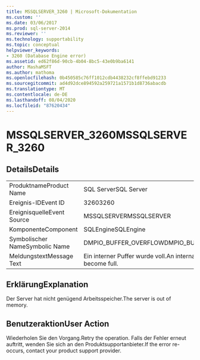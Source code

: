 ```yaml
---
title: MSSQLSERVER_3260 | Microsoft-Dokumentation
ms.custom: ''
ms.date: 03/06/2017
ms.prod: sql-server-2014
ms.reviewer: ''
ms.technology: supportability
ms.topic: conceptual
helpviewer_keywords:
- 3260 (Database Engine error)
ms.assetid: ed62f86d-90cb-4b04-8bc5-43e0b9ba6141
author: MashaMSFT
ms.author: mathoma
ms.openlocfilehash: 0b450585c76ff1012cdb4438232cf8ffebd91233
ms.sourcegitcommit: ad4d92dce894592a259721a1571b1d8736abacdb
ms.translationtype: MT
ms.contentlocale: de-DE
ms.lasthandoff: 08/04/2020
ms.locfileid: "87620434"
---
```

# <a name="mssqlserver_3260"></a><span data-ttu-id="ed20c-102">MSSQLSERVER_3260</span><span class="sxs-lookup"><span data-stu-id="ed20c-102">MSSQLSERVER_3260</span></span>
    
## <a name="details"></a><span data-ttu-id="ed20c-103">Details</span><span class="sxs-lookup"><span data-stu-id="ed20c-103">Details</span></span>  
  
|||  
|-|-|  
|<span data-ttu-id="ed20c-104">Produktname</span><span class="sxs-lookup"><span data-stu-id="ed20c-104">Product Name</span></span>|<span data-ttu-id="ed20c-105">SQL Server</span><span class="sxs-lookup"><span data-stu-id="ed20c-105">SQL Server</span></span>|  
|<span data-ttu-id="ed20c-106">Ereignis-ID</span><span class="sxs-lookup"><span data-stu-id="ed20c-106">Event ID</span></span>|<span data-ttu-id="ed20c-107">3260</span><span class="sxs-lookup"><span data-stu-id="ed20c-107">3260</span></span>|  
|<span data-ttu-id="ed20c-108">Ereignisquelle</span><span class="sxs-lookup"><span data-stu-id="ed20c-108">Event Source</span></span>|<span data-ttu-id="ed20c-109">MSSQLSERVER</span><span class="sxs-lookup"><span data-stu-id="ed20c-109">MSSQLSERVER</span></span>|  
|<span data-ttu-id="ed20c-110">Komponente</span><span class="sxs-lookup"><span data-stu-id="ed20c-110">Component</span></span>|<span data-ttu-id="ed20c-111">SQLEngine</span><span class="sxs-lookup"><span data-stu-id="ed20c-111">SQLEngine</span></span>|  
|<span data-ttu-id="ed20c-112">Symbolischer Name</span><span class="sxs-lookup"><span data-stu-id="ed20c-112">Symbolic Name</span></span>|<span data-ttu-id="ed20c-113">DMPIO_BUFFER_OVERFLOW</span><span class="sxs-lookup"><span data-stu-id="ed20c-113">DMPIO_BUFFER_OVERFLOW</span></span>|  
|<span data-ttu-id="ed20c-114">Meldungstext</span><span class="sxs-lookup"><span data-stu-id="ed20c-114">Message Text</span></span>|<span data-ttu-id="ed20c-115">Ein interner Puffer wurde voll.</span><span class="sxs-lookup"><span data-stu-id="ed20c-115">An internal buffer has become full.</span></span>|  
  
## <a name="explanation"></a><span data-ttu-id="ed20c-116">Erklärung</span><span class="sxs-lookup"><span data-stu-id="ed20c-116">Explanation</span></span>  
 <span data-ttu-id="ed20c-117">Der Server hat nicht genügend Arbeitsspeicher.</span><span class="sxs-lookup"><span data-stu-id="ed20c-117">The server is out of memory.</span></span>  
  
## <a name="user-action"></a><span data-ttu-id="ed20c-118">Benutzeraktion</span><span class="sxs-lookup"><span data-stu-id="ed20c-118">User Action</span></span>  
 <span data-ttu-id="ed20c-119">Wiederholen Sie den Vorgang.</span><span class="sxs-lookup"><span data-stu-id="ed20c-119">Retry the operation.</span></span> <span data-ttu-id="ed20c-120">Falls der Fehler erneut auftritt, wenden Sie sich an den Produktsupportanbieter.</span><span class="sxs-lookup"><span data-stu-id="ed20c-120">If the error re-occurs, contact your product support provider.</span></span>  
  
  
